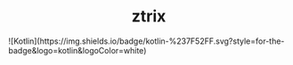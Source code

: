 <h1 style="text-align: center;">ztrix</h1>
![Kotlin](https://img.shields.io/badge/kotlin-%237F52FF.svg?style=for-the-badge&logo=kotlin&logoColor=white)
